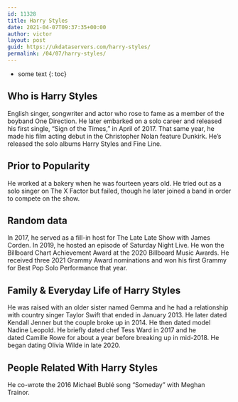 ```yaml
---
id: 11328
title: Harry Styles
date: 2021-04-07T09:37:35+00:00
author: victor
layout: post
guid: https://ukdataservers.com/harry-styles/
permalink: /04/07/harry-styles/
---
```


* some text
{: toc}


## Who is Harry Styles



English singer, songwriter and actor who rose to fame as a member of the boyband One Direction. He later embarked on a solo career and released his first single, &#8220;Sign of the Times,&#8221; in April of 2017. That same year, he made his film acting debut in the Christopher Nolan feature Dunkirk. He&#8217;s released the solo albums Harry Styles and Fine Line. 

                
                
                
## Prior to Popularity



He worked at a bakery when he was fourteen years old. He tried out as a solo singer on The X Factor but failed, though he later joined a band in order to compete on the show. 

                
                
                
## Random data



In 2017, he served as a fill-in host for The Late Late Show with James Corden. In 2019, he hosted an episode of Saturday Night Live. He won the Billboard Chart Achievement Award at the 2020 Billboard Music Awards. He received three 2021 Grammy Award nominations and won his first Grammy for Best Pop Solo Performance that year.

                
                
                
## Family & Everyday Life of Harry Styles



He was raised with an older sister named Gemma and he had a relationship with country singer Taylor Swift that ended in January 2013. He later dated Kendall Jenner but the couple broke up in 2014. He then dated model Nadine Leopold. He briefly dated chef Tess Ward in 2017 and he dated Camille Rowe for about a year before breaking up in mid-2018. He began dating Olivia Wilde in late 2020. 

                
                
                
## People Related With Harry Styles



He co-wrote the 2016 Michael Bublé song &#8220;Someday&#8221; with Meghan Trainor.  

                
              
            
          
          
          